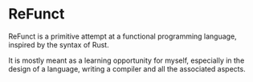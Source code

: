 # ReFunct
ReFunct is a primitive attempt at a functional programming language, inspired by the syntax of Rust.

It is mostly meant as a learning opportunity for myself, especially in the design of a language, writing a compiler and all the associated aspects.
